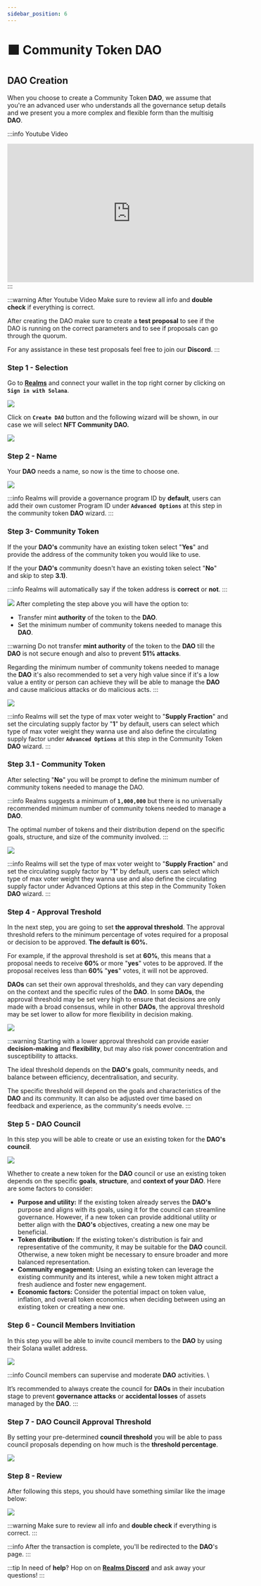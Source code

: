 ```yaml
---
sidebar_position: 6
---
```


# ⬛ Community Token DAO

## DAO Creation
When you choose to create a Community Token **DAO**, we assume that you're an advanced user who understands all the governance setup details and we present you a more complex and flexible form than the multisig **DAO**.

:::info Youtube Video
<iframe width="560" height="315" src="https://www.youtube.com/embed/eIjuq2IAnck?si=eJf3iX0ovQTo3h2-" title="YouTube video player" frameborder="0" allow="accelerometer; autoplay; clipboard-write; encrypted-media; gyroscope; picture-in-picture; web-share" allowfullscreen></iframe>
:::

:::warning After Youtube Video
Make sure to review all info and **double check** if everything is correct.

After creating the DAO make sure to create a **test proposal** to see if the DAO is running on the correct parameters and to see if proposals can go through the quorum.

For any assistance in these test proposals feel free to join our **Discord**.
:::

### Step 1 - Selection

Go to [**Realms**](https://app.realms.today/realms) and connect your wallet in the top right corner by clicking on **`Sign in with Solana`**.

![](https://paragraph.xyz/_next/image?url=https%3A%2F%2Fstorage.googleapis.com%2Fpapyrus_images%2Fec38b3e9dcca7e83e29bdb3a12570155.png&#x26;w=1080&#x26;q=75)

Click on **`Create DAO`** button and the following wizard will be shown, in our case we will select **NFT Community DAO.**

![](https://paragraph.xyz/_next/image?url=https%3A%2F%2Fstorage.googleapis.com%2Fpapyrus_images%2Ff5836444ff4cd9189107aa5ffda466b2.png&#x26;w=1080&#x26;q=75)

### Step 2 - Name

Your **DAO** needs a name, so now is the time to choose one.

![](https://paragraph.xyz/_next/image?url=https%3A%2F%2Fstorage.googleapis.com%2Fpapyrus_images%2Ff7b1ddd998d0b133523f9aa36102a8e7.png&#x26;w=1080&#x26;q=75)

:::info
Realms will provide a governance program ID by **default**, users can add their own customer Program ID under **`Advanced Options`** at this step in the community token **DAO** wizard.
:::

### Step 3- Community Token

If the your **DAO's** community have an existing token select "**Yes**" and provide the address of the community token you would like to use.&#x20;

If the your **DAO's** community doesn't have an existing token select "**No**" and skip to step **3.1)**.

:::info
Realms will automatically say if the token address is **correct** or **not**.
:::

![](https://paragraph.xyz/_next/image?url=https%3A%2F%2Fstorage.googleapis.com%2Fpapyrus_images%2F8e9a7149946bdb083b961b5cddf223fd.png&#x26;w=1080&#x26;q=75)
After completing the step above you will have the option to:

* Transfer mint **authority** of the token to the **DAO**.
* Set the minimum number of community tokens needed to manage this **DAO**.

:::warning
Do not transfer **mint authority** of the token to the **DAO** till the **DAO** is not secure enough and also to prevent **51% attacks**.

Regarding the minimum number of community tokens needed to manage the **DAO** it's also recommended to set a very high value since if it's a low value a entity or person can achieve they will be able to manage the **DAO** and cause malicious attacks or do malicious acts.
:::

![](https://paragraph.xyz/_next/image?url=https%3A%2F%2Fstorage.googleapis.com%2Fpapyrus_images%2F37ea50d3d5726ec9d21e28f455b220c2.png&#x26;w=1080&#x26;q=75)

:::info
Realms will set the type of max voter weight to "**Supply Fraction**" and set the circulating supply factor by "**1**" by default, users can select which type of max voter weight they wanna use and also define the circulating supply factor under **`Advanced Options`** at this step in the Community Token **DAO** wizard.
:::

### Step 3.1 - Community Token

After selecting "**No**" you will be prompt to define the minimum number of community tokens needed to manage the DAO.

:::info
Realms suggests a minimum of **`1,000,000`** but there is no universally recommended minimum number of community tokens needed to manage a **DAO**.&#x20;



The optimal number of tokens and their distribution depend on the specific goals, structure, and size of the community involved.
:::

![](https://paragraph.xyz/_next/image?url=https%3A%2F%2Fstorage.googleapis.com%2Fpapyrus_images%2Fc36f1a041f63441fbf8cac4ee61d29b0.png&#x26;w=1080&#x26;q=75)

:::info
Realms will set the type of max voter weight to "**Supply Fraction**" and set the circulating supply factor by "**1**" by default, users can select which type of max voter weight they wanna use and also define the circulating supply factor under Advanced Options at this step in the Community Token **DAO** wizard.
:::

### Step 4 - Approval Treshold

In the next step, you are going to set **the approval threshold**. The approval threshold refers to the minimum percentage of votes required for a proposal or decision to be approved. **The default is 60%.**

For example, if the approval threshold is set at **60%**, this means that a proposal needs to receive **60%** or more "**yes**" votes to be approved. If the proposal receives less than **60%** "**yes**" votes, it will not be approved.

**DAOs** can set their own approval thresholds, and they can vary depending on the context and the specific rules of the **DAO**. In some **DAOs**, the approval threshold may be set very high to ensure that decisions are only made with a broad consensus, while in other **DAOs**, the approval threshold may be set lower to allow for more flexibility in decision making.

![](https://paragraph.xyz/_next/image?url=https%3A%2F%2Fstorage.googleapis.com%2Fpapyrus_images%2F6ff4d2f1a3f9cef48ac40212a5a3a503.png&#x26;w=1080&#x26;q=75)

:::warning
Starting with a lower approval threshold can provide easier **decision-making** and **flexibility**, but may also risk power concentration and susceptibility to attacks.

The ideal threshold depends on the **DAO's** goals, community needs, and balance between efficiency, decentralisation, and security.

The specific threshold will depend on the goals and characteristics of the **DAO** and its community. It can also be adjusted over time based on feedback and experience, as the community's needs evolve.
:::

### Step 5 - DAO Council

In this step you will be able to create or use an existing token for the **DAO's council**.

![](https://paragraph.xyz/_next/image?url=https%3A%2F%2Fstorage.googleapis.com%2Fpapyrus_images%2F1b98b4d55767d32b0b1e3c11eef9d689.png&#x26;w=1080&#x26;q=75)

Whether to create a new token for the **DAO** council or use an existing token depends on the specific **goals**, **structure**, and **context of your DAO**. Here are some factors to consider:

* **Purpose and utility:** If the existing token already serves the **DAO's** purpose and aligns with its goals, using it for the council can streamline governance. However, if a new token can provide additional utility or better align with the **DAO's** objectives, creating a new one may be beneficial.
* **Token distribution:** If the existing token's distribution is fair and representative of the community, it may be suitable for the **DAO** council. Otherwise, a new token might be necessary to ensure broader and more balanced representation.
* **Community engagement:** Using an existing token can leverage the existing community and its interest, while a new token might attract a fresh audience and foster new engagement.
* **Economic factors:** Consider the potential impact on token value, inflation, and overall token economics when deciding between using an existing token or creating a new one.

### Step 6 - Council Members Invitiation

In this step you will be able to invite council members to the **DAO** by using their Solana wallet address.

![](https://paragraph.xyz/_next/image?url=https%3A%2F%2Fstorage.googleapis.com%2Fpapyrus_images%2Fe40bc9056c82766258f35cd8c660dcd7.png&#x26;w=1080&#x26;q=75)

:::info
Council members can supervise and moderate **DAO** activities. \

It’s recommended to always create the council for **DAOs** in their incubation stage to prevent **governance attacks** or **accidental losses** of assets managed by the **DAO**.
:::

### Step 7 - DAO Council Approval Threshold

By setting your pre-determined **council threshold** you will be able to pass council proposals depending on how much is the **threshold percentage**.

![](https://paragraph.xyz/_next/image?url=https%3A%2F%2Fstorage.googleapis.com%2Fpapyrus_images%2F9c51640e63b81e976d5196d9a045f869.png&#x26;w=1080&#x26;q=75)

### Step 8 - Review

After following this steps, you should have something similar like the image below:

![](https://paragraph.xyz/_next/image?url=https%3A%2F%2Fstorage.googleapis.com%2Fpapyrus_images%2F8f7eebc8afa4bbd431705c950b8ac32e.png&#x26;w=1080&#x26;q=75)

:::warning
Make sure to review all info and **double check** if everything is correct.
:::

:::info
After the transaction is complete, you'll be redirected to the **DAO**'s page.
:::

:::tip
In need of **help**? Hop on on [**Realms Discord**](https://discord.com/invite/VsPbrK2hJk) and ask away your questions!
:::